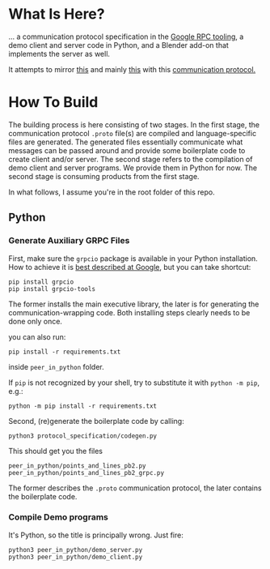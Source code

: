 # What Is Here?

... a communication protocol specification in the [Google RPC tooling](https://grpc.io/),
a demo client and server code in Python, and a Blender add-on that implements the server as well.

It attempts to mirror [this](https://docs.google.com/document/d/1n-ctWjGaVLyosTd_52GeAafeYUdEu-TTGuJQjoq6q2o/edit)
and mainly [this](https://github.com/xulman/graphics-net-transfers/blob/master/docs/blender_ideas.pdf)
with this [communication protocol.](https://github.com/xulman/graphics-net-transfers/blob/master/protocol_specification/buckets_with_graphics.proto)


# How To Build
The building process is here consisting of two stages. In the first stage,
the communication protocol `.proto` file(s) are compiled and language-specific
files are generated. The generated files essentially communicate what messages
can be passed around and provide some boilerplate code to create client and/or
server. The second stage refers to the compilation of demo client and server
programs. We provide them in Python for now. The second stage is consuming
products from the first stage.

In what follows, I assume you're in the root folder of this repo.

## Python
### Generate Auxiliary GRPC Files
First, make sure the `grpcio` package is available in your Python installation.
How to achieve it is [best described at Google,](https://grpc.io/docs/languages/python/quickstart/#prerequisites)
but you can take shortcut:

```
pip install grpcio
pip install grpcio-tools
```

The former installs the main executive library, the later is for generating the
communication-wrapping code. Both installing steps clearly needs to be done only once.


you can also run:

```
pip install -r requirements.txt 
```

inside `peer_in_python` folder.

If `pip` is not recognized by your shell, try to substitute it with `python -m pip`, e.g.:
```
python -m pip install -r requirements.txt
```


Second, (re)generate the boilerplate code by calling:

```
python3 protocol_specification/codegen.py
```

This should get you the files

```
peer_in_python/points_and_lines_pb2.py
peer_in_python/points_and_lines_pb2_grpc.py
```

The former describes the `.proto` communication protocol, the later contains the boilerplate code.

### Compile Demo programs
It's Python, so the title is principally wrong. Just fire:

```
python3 peer_in_python/demo_server.py
python3 peer_in_python/demo_client.py
```
